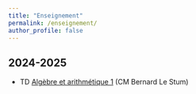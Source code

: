 ```yaml
---
title: "Enseignement"
permalink: /enseignement/
author_profile: false
---
```


2024-2025
---------

* TD [Algèbre et arithmétique 1](https://perso.univ-rennes1.fr/bernard.le-stum/bernard.le-stum/Enseignement.html) (CM Bernard Le Stum)